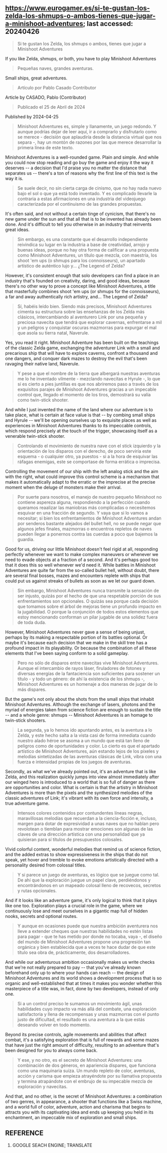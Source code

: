 ## https://www.eurogamer.es/si-te-gustan-los-zelda-los-shmups-o-ambos-tienes-que-jugar-a-minishoot-adventures; last accessed: 20240426

> Si te gustan los Zelda, los shmups o ambos, tienes que jugar a Minishoot Adventures

If you like Zelda, shmups, or both, you have to play Minishoot Adventures

> Pequeñas naves, grandes aventuras.

Small ships, great adventures.

> Artículo por Pablo Casado Contributor

Article by CASADO, Pablo (Contributor)

> Publicado el 25 de Abril de 2024

Published by 2024-04-25

> Minishoot Adventures es, simple y llanamente, un juego redondo. Y aunque podrías dejar de leer aquí, ir a comprarlo y disfrutarlo como se merece - decisión que aplaudiría desde la distancia virtual que nos separa -, hay un montón de razones por las que merece desarrollar la primera línea de este texto.

Minishoot Adventures is a well-rounded game. Plain and simple. And while you could now stop reading and go buy the game and enjoy it the way it deserves -- a decision that I'd praise you no matter the distance that separates us -- there's a ton of reasons why the first line of this text is the way it is.

> Se suele decir, no sin cierta carga de cinismo, que no hay nada nuevo bajo el sol o que ya está todo inventado. Y es complicado llevarle la contraria a estas afirmaciones en una industria del videojuego caracterizada por el continuismo de las grandes propuestas. 

It's often said, and not without a certain tinge of cynicism, that there's no new game under the sun and that all that is to be invented has already been done. And it's difficult to tell you otherwise in an industry that reinvents great ideas.

> Sin embargo, es una constante que el desarrollo independiente reivindica su lugar en la industria a base de creatividad, arrojo y buenas ideas, porque no hay otra forma de calificar a una propuesta como Minishoot Adventures, un título que mezcla, con maestría, los shoot 'em ups (o shmups para los connoisseurs), un apartado artístico de auténtico lujo y... ¿The Legend of Zelda?

However, it's consistent enough that solo developers can find a place in an industry that's founded on creativity, daring, and good ideas, because there's no other way to prove a concept like Minishoot Adventures, a title that masterfully combines shoot 'em ups (or shmups for the connoisseurs), a far and away authentically rich artistry, and... The Legend of Zelda?

> Sí, habéis leído bien. Siendo más precisos, Minishoot Adventures cimenta su estructura sobre las enseñanzas de los Zelda más clásicos, intercambiando al aventurero Link por una pequeña y preciosa navecita que tendrá que explorar cavernas, enfrentarse a mil y un peligros y conquistar oscuras mazmorras para expurgar el mal que asola su tierra natal, Naverule.

Yes, you read it right. Minishoot Adventure has been built on the teachings of the classic Zelda game, exchanging the adventurer Link with a small and precarious ship that will have to explore caverns, confront a thousand and one dangers, and conquer dark mazes to destroy the evil that's been ravaging their native land, Naverule.

> Y pese a que el nombre de la tierra que albergará nuestras aventuras me lo he inventado vilmente - mezclando navecitas e Hyrule -, lo que sí es cierto a pies juntillas es que nos abriremos paso a través de los exquisitos parajes de Minishoot Adventures gracias a un impecable control que, llegado el momento de los tiros, demostrará su valía como twin-stick shooter.

And while I just invented the name of the land where our adventure is to take place, what is certain at face value is that -- by combing small ships and Hyrule -- we'll be opening ourselves up to exquisite places as well as experiences in Minishoot Adventures thanks to its impeccable controls, which respond precisely at the touch of the trigger, showcasing itself as a venerable twin-stick shooter.

> Controlando el movimiento de nuestra nave con el stick izquierdo y la orientación de los disparos con el derecho, de poco serviría este esquema - o cualquier otro, ya puestos - si a la hora de esquivar las ráfagas enemigas, este se comportase de forma errática o imprecisa. 

Controlling the movement of our ship with the left analog stick and the aim with the right, what could improve this control scheme is a mechanism that makes it automatically adapt to the erratic or the imprecise at the precise moment when the deluge of monsters make their arrival.

> Por suerte para nosotros, el manejo de nuestro pequeño Minishoot no contiene aspereza alguna, respondiendo a la perfección cuando queramos reaalizar las maniobras más complicadas o necesitemos esquivar en una fracción de segundo. Y vaya que si lo vamos a necesitar; si bien los enfrentamientos de Minishoot Adventures andan por senderos bastante alejados del bullet hell, no se puede negar que algunos jefes finales, mazmorras o encuentros repletos de naves pueden llegar a ponernos contra las cuerdas a poco que bajemos la guardia. 

Good for us, driving our little Minishoot doesn't feel rigid at all, responding perfectly whenever we want to make complex maneuvers or whenever we need to evade objects at a fraction of a second. And it's perhaps good too that it does this so well whenever we'd need it. While battles in Minishoot Adventures are quite far from the so-called bullet hell, without doubt, there are several final bosses, mazes and encounters replete with ships that could put us against streaks of bullets as soon as we let our guard down.

> Sin embargo, Minishoot Adventures nunca transmite la sensación de ser injusto, quizás por el hecho de que una respetable porción de sus enfrentamientos son opcionales. O quizás sea porque cada decisión que tomamos sobre el árbol de mejoras tiene un profundo impacto en la jugabilidad. O porque la conjunción de todos estos elementos que estoy mencionando conforman un pilar jugable de una solidez fuera de toda duda.

However, Minishoot Adventures never gave a sense of being unjust, perhaps by its making a respectable portion of its battles optional. Or maybe it's because each decision that we make in the skill tree has a profound impact in its playability. Or because the combination of all these elements that I've been saying conform to a solid gameplay.

> Pero no sólo de disparos entre navecitas vive Minishoot Adventures. Aunque el intercambio de rayos láser, firuladores de fotones y diversas energías de la fantaciencia son suficientes para sostener un título - y todo un género: de ahí la existencia de los shmups -, Minishoot Adventures es un homenaje a dos maneras de jugar de lo más dispares. 

But the game's not only about the shots from the small ships that inhabit Minishoot Adventures. Although the exchange of lasers, photons and the myriad of energies taken from science fiction are enough to sustain the title -- and a whole genre: shmups -- Minishoot Adventures is an homage to twin-stick shooters.

> La segunda, ya lo hemos ido apuntando antes, es la aventura a lo Zelda, y este hecho salta a la vista casi de forma inmediata cuando nuestro alado héroe se asoma a un mundo que está tan lleno de peligros como de oportunidades y color. Lo cierto es que el apartado artístico de Minishoot Adventures, aún estando lejos de los píxeles y melodías sintetizadas de las aventuras clásicas de Link, vibra con una fuerza e intensidad propias de los juegos de aventuras. 

Secondly, as what we've already pointed out, it's an adventure that is like Zelda, and this realization quickly jumps into view almost immediately after our winged hero is introduced to a world that is so full of danger as there are opportunities and color. What is certain is that the artistry in Minishoot Adventures is more than the pixels and the synthesized melodies of the classic adventures of Link; it's vibrant with its own force and intensity, a true adventure game.

> Intensos colores contenidos por contundentes líneas negras, maravillosas melodías que recuerdan a la ciencia-ficción e, incluso, margen para dotar de expresividad a unas naves que no hablan pero revolotean o tiemblan para mostrar emociones son algunas de las claves de una dirección artística con una personalidad que ya quisieran para sí títulos de presupuestos colosales.

Vivid colorful content, wonderful melodies that remind us of science fiction, and the added extras to show expressiveness in the ships that do not speak, yet hover and tremble to evoke emotions artistically directed with a personality desired from colossal titles. 

> Y si parece un juego de aventuras, es lógico que se juegue como tal. De ahí que la exploración juegue un papel clave, perdiéndonos y encontrándonos en un mapeado colosal lleno de recovecos, secretos y rutas opcionales. 

And if it looks like an adventure game, it's only logical to think that it plays like one too. Exploration plays a crucial role in the game, where we continuously lose and meet ourselves in a gigantic map full of hidden nooks, secrets and optional routes.

> Y aunque en ocasiones puede que nuestra ambición aventurera nos lleve a extender cheques que nuestras habilidades no estén listas para pagar - que te has metido por donde no tocaba, vaya -, el diseño del mundo de Minishoot Adventures propone una progresión tan orgánica y bien establecida que a veces te hace dudar de que este título sea obra de, prácticamente, dos desarrolladores. 

And while our adventurous ambition occasionally makes us write checks that we're not really prepared to pay -- that you've already known beforehand only up to where your hands can reach -- the design of Minishoot Adventures and its world shows a development process that is so organic and well-established that at times it makes you wonder whether this masterpiece of a title was, in fact, done by two developers, instead of only one.

> Si a un control preciso le sumamos un movimiento ágil, unas habilidades cuyo impacto va más allá del combate, una exploración satisfactoria y llena de recompensas y unas mazmorras con el punto justo de dificultad, el resultado es una aventura a la que estás deseando volver en todo momento.

Beyond its precise controls, agile movements and abilities that affect combat, it's a satisfying exploration that is full of rewards and some mazes that have just the right amount of difficulty, resulting to an adventure that's been designed for you to always come back.

> Y ese, y no otro, es el secreto de Minishoot Adventures: una combinación de dos géneros, en apariencia dispares, que funciona como una maquinaria suiza. Un mundo repleto de color, aventuras, acción y carisma que empieza atrayéndote por su llamativa propuesta y termina atrapándote con el embrujo de su impecable mezcla de exploración y navecitas.

And that, and no other, is the secret of Minishoot Adventures: a combination of two genres, in appearance, a shooter that functions like a Swiss machine, and a world full of color, adventure, action and charisma that begins to attracts you with its captivating idea and ends up keeping you held in its enchantment, an impeccable mix of exploration and small ships.

## REFERENCE

1) GOOGLE SEACH ENGINE; TRANSLATE
